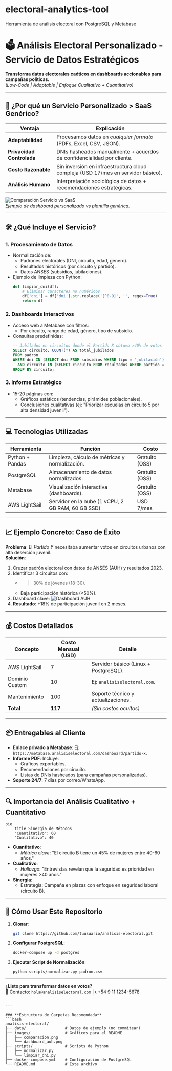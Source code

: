 # electoral-analytics-tool
Herramienta de análisis electoral con PostgreSQL y Metabase



# 🗳️ Análisis Electoral Personalizado - Servicio de Datos Estratégicos

**Transforma datos electorales caóticos en dashboards accionables para campañas políticas.**  
*(Low-Code | Adaptable | Enfoque Cualitativo + Cuantitativo)*

---

## 📌 ¿Por qué un Servicio Personalizado > SaaS Genérico?

| **Ventaja**               | **Explicación**                                                                 |
|---------------------------|---------------------------------------------------------------------------------|
| **Adaptabilidad**         | Procesamos datos en *cualquier formato* (PDFs, Excel, CSV, JSON).               |
| **Privacidad Controlada** | DNIs hasheados manualmente + acuerdos de confidencialidad por cliente.          |
| **Costo Razonable**       | Sin inversión en infraestructura cloud compleja (USD 17/mes en servidor básico).|
| **Análisis Humano**       | Interpretación sociológica de datos + recomendaciones estratégicas.            |

![Comparación Servicio vs SaaS](images/comparacion.png)  
*Ejemplo de dashboard personalizado vs plantilla genérica.*

---

## 🛠️ ¿Qué Incluye el Servicio?

### 1. **Procesamiento de Datos**
- Normalización de:
  - Padrones electorales (DNI, circuito, edad, género).
  - Resultados históricos (por circuito y partido).
  - Datos ANSES (subsidios, jubilaciones).
- Ejemplo de limpieza con Python:
  ```python
  def limpiar_dni(df):
      # Eliminar caracteres no numéricos
      df['dni'] = df['dni'].str.replace('[^0-9]', '', regex=True)
      return df

### 2. **Dashboards Interactivos**
- Acceso web a Metabase con filtros:
  - Por circuito, rango de edad, género, tipo de subsidio.
- Consultas predefinidas:
  ```sql
  -- Jubilados en circuitos donde el Partido X obtuvo >40% de votos
  SELECT circuito, COUNT(*) AS total_jubilados
  FROM padron
  WHERE dni IN (SELECT dni FROM subsidios WHERE tipo = 'jubilación')
    AND circuito IN (SELECT circuito FROM resultados WHERE partido = 'X' AND votos > 40)
  GROUP BY circuito;
  ```

### 3. **Informe Estratégico**
- 15-20 páginas con:
  - Gráficos estáticos (tendencias, pirámides poblacionales).
  - Conclusiones cualitativas (ej: "Priorizar escuelas en circuito 5 por alta densidad juvenil").

---

## 💻 Tecnologías Utilizadas

| **Herramienta**       | **Función**                                      | **Costo**        |
|-----------------------|--------------------------------------------------|------------------|
| Python + Pandas       | Limpieza, cálculo de métricas y normalización.   | Gratuito (OSS)   |
| PostgreSQL            | Almacenamiento de datos normalizados.            | Gratuito (OSS)   |
| Metabase              | Visualización interactiva (dashboards).          | Gratuito (OSS)   |
| AWS LightSail         | Servidor en la nube (1 vCPU, 2 GB RAM, 60 GB SSD)| USD 7/mes        |

---

## 📈 Ejemplo Concreto: Caso de Éxito

**Problema**: El *Partido Y* necesitaba aumentar votos en circuitos urbanos con alta deserción juvenil.  
**Solución**:
1. Cruzar padrón electoral con datos de ANSES (AUH) y resultados 2023.
2. Identificar 3 circuitos con:
   - >30% de jóvenes (18-30).
   - Baja participación histórica (<50%).
3. Dashboard clave:
   ![Dashboard AUH](images/dashboard_auh.png)
4. **Resultado**: +18% de participación juvenil en 2 meses.

---

## 💰 Costos Detallados

| **Concepto**          | **Costo Mensual (USD)** | **Detalle**                              |
|-----------------------|-------------------------|------------------------------------------|
| AWS LightSail         | 7                       | Servidor básico (Linux + PostgreSQL).    |
| Dominio Custom        | 10                      | Ej: `analisiselectoral.com`.             |
| Mantenimiento         | 100                     | Soporte técnico y actualizaciones.       |
| **Total**             | **117**                 | *(Sin costos ocultos)*                   |

---

## 📦 Entregables al Cliente

- **Enlace privado a Metabase**: Ej: `https://metabase.analisiselectoral.com/dashboard/partido-x`.
- **Informe PDF**: Incluye:
  - Gráficos exportables.
  - Recomendaciones por circuito.
  - Listas de DNIs hasheados (para campañas personalizadas).
- **Soporte 24/7**: 7 días por correo/WhatsApp.

---

## 🔍 Importancia del Análisis Cualitativo + Cuantitativo

```mermaid
pie
    title Sinergia de Métodos
    "Cuantitativo": 60
    "Cualitativo": 40
```

- **Cuantitativo**: 
  - *Métrica clave*: "El circuito B tiene un 45% de mujeres entre 40-60 años."
- **Cualitativo**:
  - *Hallazgo*: "Entrevistas revelan que la seguridad es prioridad en mujeres >40 años."
- **Sinergia**: 
  - Estrategia: Campaña en plazas con enfoque en seguridad laboral (circuito B).

---

## 🚀 Cómo Usar Este Repositorio

1. **Clonar**:
   ```bash
   git clone https://github.com/tuusuario/analisis-electoral.git
   ```
2. **Configurar PostgreSQL**:
   ```bash
   docker-compose up -d postgres
   ```
3. **Ejecutar Script de Normalización**:
   ```bash
   python scripts/normalizar.py padron.csv
   ```

---

**¿Listo para transformar datos en votos?**  
📧 Contacto: `hola@analisiselectoral.com` | 📞 +54 9 11 1234-5678
```

---

### **Estructura de Carpetas Recomendada**  
```bash
analisis-electoral/
├── data/                 # Datos de ejemplo (no commitear)
├── images/               # Gráficos para el README
│   ├── comparacion.png
│   └── dashboard_auh.png
├── scripts/              # Scripts de Python
│   ├── normalizar.py
│   └── limpiar_dni.py
├── docker-compose.yml    # Configuración de PostgreSQL
└── README.md             # Este archivo
```
